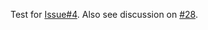 Test for [Issue#4](https://golang.google.cn/x/mock/issues/4).
Also see discussion on [#28](https://golang.google.cn/x/mock/pull/28).

